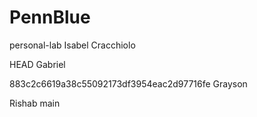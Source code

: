 # PennBlue
personal-lab
Isabel Cracchiolo

HEAD
Gabriel

883c2c6619a38c55092173df3954eac2d97716fe
Grayson

Rishab
 main
